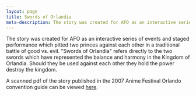 ```yaml
---
layout: page
title: Swords of Orlandia
meta-description: The story was created for AFO as an interactive series of events and staged performance which pitted two princes against each other in a traditional battle of good vs. evil.
---
```


The story was created for AFO as an interactive series of events and staged performance which pitted two princes against each other in a traditional battle of good vs. evil. "Swords of Orlandia" refers directly to the two swords which have represented the balance and harmony in the Kingdom of Orlandia. Should they be used against each other they hold the power destroy the kingdom.

A scanned pdf of the story published in the 2007 Anime Festival Orlando convention guide can be viewed <a href="http://statics.orlandia.talesoforlandia.com/past-orlandias/swords/swords-of-orlandia-1.pdf" target="_blank">here</a>.